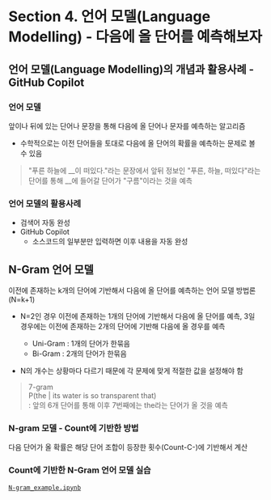 # Section 4. 언어 모델(Language Modelling) - 다음에 올 단어를 예측해보자

## 언어 모델(Language Modelling)의 개념과 활용사례 - GitHub Copilot
### 언어 모델
앞이나 뒤에 있는 단어나 문장을 통해 다음에 올 단어나 문자를 예측하는 알고리즘
- 수학적으로는 이전 단어들을 토대로 다음에 올 단어의 확률을 예측하는 문제로 볼 수 있음
>"푸른 하늘에 __이 떠있다."라는 문장에서 앞뒤 정보인 "푸른, 하늘, 떠있다"라는 단어를 통해 __에 들어갈 단어가 "구름"이라는 것을 예측

### 언어 모델의 활용사례
- 검색어 자동 완성
- GitHub Copilot
  - 소스코드의 일부분만 입력하면 이후 내용을 자동 완성

## N-Gram 언어 모델
이전에 존재하는 k개의 단어에 기반해서 다음에 올 단어를 예측하는 언어 모델 방법론 (N=k+1)
- N=2인 경우 이전에 존재하는 1개의 단어에 기반해서 다음에 올 단어를 예측, 3일 경우에는 이전에 존재하는 2개의 단어에 기반해 다음에 올 경우를 예측
  - Uni-Gram : 1개의 단어가 한묶음
  - Bi-Gram : 2개의 단어가 한묶음

- N의 개수는 상황마다 다르기 때문에 각 문제에 맞게 적절한 값을 설정해야 함
>7-gram<br/>
P(the | its water is so transparent that)<br/>
: 앞의 6개 단어를 통해 이후 7번째에는 the라는 단어가 올 것을 예측

### N-gram 모델 - Count에 기반한 방법
다음 단어가 올 확률은 해당 단어 조합이 등장한 횟수(Count-C-)에 기반해서 계산

### Count에 기반한 N-Gram 언어 모델 실습
[```N-gram_example.ipynb```](https://github.com/EHOia/S_AI_NLP/blob/main/N-gram_example.ipynb)
